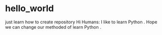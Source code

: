 # hello_world
just learn how to create repository
Hi Humans:
I like to learn Python .
Hope we can change our methoded of learn Python .
